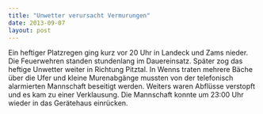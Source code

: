 ```yaml
---
title: "Unwetter verursacht Vermurungen"
date: 2013-09-07
layout: post
---
```


Ein heftiger Platzregen ging kurz vor 20 Uhr in Landeck und Zams nieder. Die Feuerwehren standen stundenlang im Dauereinsatz. Später zog das heftige Unwetter weiter in Richtung Pitztal. In Wenns traten mehrere Bäche über die Ufer und kleine Murenabgänge mussten von der telefonisch alarmierten Mannschaft beseitigt werden. Weiters waren Abflüsse verstopft und es kam zu einer Verklausung. Die Mannschaft konnte um 23:00 Uhr wieder in das Gerätehaus einrücken.